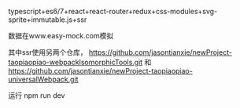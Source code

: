 typescript+es6/7+react+react-router+redux+css-modules+svg-sprite+immutable.js+ssr

数据在www.easy-mock.com模拟

其中ssr使用另两个仓库，
https://github.com/jasontianxie/newProject-taopiaopiao-webpackIsomorphicTools.git
和
https://github.com/jasontianxie/newProject-taopiaopiao-universalWebpack.git

运行
npm run dev
